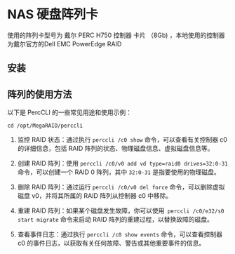# NAS 硬盘阵列卡
使用的阵列卡型号为 戴尔 PERC H750 控制器 卡片 （8Gb) ，本地使用的控制器为戴尔官方的Dell EMC PowerEdge RAID

## 安装

## 阵列的使用方法
以下是 PercCLI 的一些常见用途和使用示例：

`cd /opt/MegaRAID/perccli`

1. 监控 RAID 状态：通过执行 `perccli /c0 show` 命令，可以查看有关控制器 c0 的详细信息，包括 RAID 阵列的状态、物理磁盘信息、虚拟磁盘信息等。

1. 创建 RAID 阵列：使用 `perccli /c0/v0 add vd type=raid0 drives=32:0-31` 命令，可以创建一个 RAID 0 阵列，其中 `32:0-31` 是指要使用的物理磁盘。

1. 删除 RAID 阵列：通过运行 `perccli /c0/v0 del force` 命令，可以删除虚拟磁盘 v0，并将其所属的 RAID 阵列从控制器 c0 中移除。

1. 重建 RAID 阵列：如果某个磁盘发生故障，你可以使用` perccli /c0/e32/s0 start migrate` 命令来启动 RAID 阵列的重建过程，以替换故障的磁盘。

1. 查看事件日志：通过执行 `perccli /c0 show events` 命令，可以查看控制器 c0 的事件日志，以获取有关任何故障、警告或其他重要事件的信息。